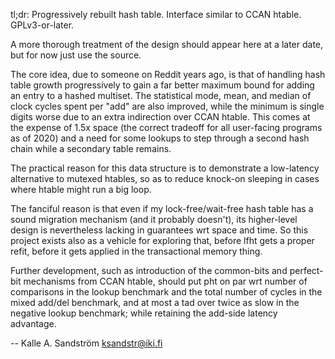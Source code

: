 
tl;dr: Progressively rebuilt hash table. Interface similar to CCAN htable.
GPLv3-or-later.

A more thorough treatment of the design should appear here at a later date,
but for now just use the source.

The core idea, due to someone on Reddit years ago, is that of handling hash
table growth progressively to gain a far better maximum bound for adding an
entry to a hashed multiset. The statistical mode, mean, and median of clock
cycles spent per "add" are also improved, while the minimum is single digits
worse due to an extra indirection over CCAN htable. This comes at the expense
of 1.5x space (the correct tradeoff for all user-facing programs as of 2020)
and a need for some lookups to step through a second hash chain while a
secondary table remains.

The practical reason for this data structure is to demonstrate a low-latency
alternative to mutexed htables, so as to reduce knock-on sleeping in cases
where htable might run a big loop.

The fanciful reason is that even if my lock-free/wait-free hash table has a
sound migration mechanism (and it probably doesn't), its higher-level design
is nevertheless lacking in guarantees wrt space and time. So this project
exists also as a vehicle for exploring that, before lfht gets a proper refit,
before it gets applied in the transactional memory thing.

Further development, such as introduction of the common-bits and perfect-bit
mechanisms from CCAN htable, should put pht on par wrt number of comparisons
in the lookup benchmark and the total number of cycles in the mixed add/del
benchmark, and at most a tad over twice as slow in the negative lookup
benchmark; while retaining the add-side latency advantage.

  -- Kalle A. Sandström <ksandstr@iki.fi>
